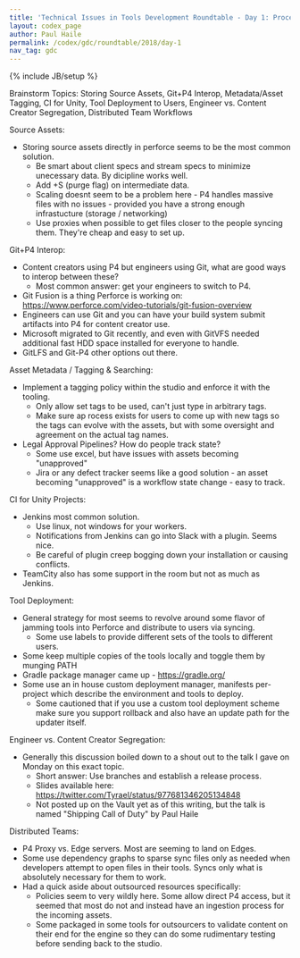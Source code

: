 ```yaml
---
title: 'Technical Issues in Tools Development Roundtable - Day 1: Process'
layout: codex_page
author: Paul Haile
permalink: /codex/gdc/roundtable/2018/day-1
nav_tag: gdc
---
```

{% include JB/setup %}

Brainstorm Topics:  Storing Source Assets, Git+P4 Interop, Metadata/Asset Tagging, CI for Unity, Tool Deployment to Users, Engineer vs. Content Creator Segregation, Distributed Team Workflows

Source Assets:
  - Storing source assets directly in perforce seems to be the most common solution.
    - Be smart about client specs and stream specs to minimize unecessary data.  By dicipline works well.
    - Add +S (purge flag) on intermediate data.
    - Scaling doesnt seem to be a problem here - P4 handles massive files with no issues - provided you have a strong enough infrastucture (storage / networking)
    - Use proxies when possible to get files closer to the people syncing them.  They're cheap and easy to set up.


Git+P4 Interop:
  - Content creators using P4 but engineers using Git, what are good ways to interop between these?
    - Most common answer: get your engineers to switch to P4.
  - Git Fusion is a thing Perforce is working on:  <https://www.perforce.com/video-tutorials/git-fusion-overview>
  - Engineers can use Git and you can have your build system submit artifacts into P4 for content creator use.
  - Microsoft migrated to Git recently, and even with GitVFS needed additional fast HDD space installed for everyone to handle.
  - GitLFS and Git-P4 other options out there.


Asset Metadata / Tagging & Searching:
  - Implement a tagging policy within the studio and enforce it with the tooling.
    - Only allow set tags to be used, can't just type in arbitrary tags.
    - Make sure ap rocess exists for users to come up with new tags so the tags can evolve with the assets, but with some oversight and agreement on the actual tag names.
  - Legal Approval Pipelines?  How do people track state?
    - Some use excel, but have issues with assets becoming "unapproved"
    - Jira or any defect tracker seems like a good solution - an asset becoming "unapproved" is a workflow state change - easy to track.


CI for Unity Projects:
  - Jenkins most common solution.
    - Use linux, not windows for your workers.
    - Notifications from Jenkins can go into Slack with a plugin.  Seems nice.
    - Be careful of plugin creep bogging down your installation or causing conflicts. 
  - TeamCity also has some support in the room but not as much as Jenkins.


Tool Deployment:
  - General strategy for most seems to revolve around some flavor of jamming tools into Perforce and distribute to users via syncing.
    - Some use labels to provide different sets of the tools to different users.
  - Some keep multiple copies of the tools locally and toggle them by munging PATH
  - Gradle package manager came up - <https://gradle.org/>
  - Some use an in house custom deployment manager, manifests per-project which describe the environment and tools to deploy.
    - Some cautioned that if you use a custom tool deployment scheme make sure you support rollback and also have an update path for the updater itself.


Engineer vs. Content Creator Segregation:
  - Generally this discussion boiled down to a shout out to the talk I gave on Monday on this exact topic.
    - Short answer:  Use branches and establish a release process.  
    - Slides available here:  <https://twitter.com/Tyrael/status/977681346205134848>
    - Not posted up on the Vault yet as of this writing, but the talk is named "Shipping Call of Duty" by Paul Haile


Distributed Teams:
  - P4 Proxy vs. Edge servers.  Most are seeming to land on Edges.
  - Some use dependency graphs to sparse sync files only as needed when developers attempt to open files in their tools.  Syncs only what is absolutely necessary for them to work.
  - Had a quick aside about outsourced resources specifically:
    - Policies seem to very wildly here.  Some allow direct P4 access, but it seemed that most do not and instead have an ingestion process for the incoming assets.
    - Some packaged in some tools for outsourcers to validate content on their end for the engine so they can do some rudimentary testing before sending back to the studio.

